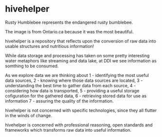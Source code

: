 # hivehelper
Rusty Humblebee represents the endangered rusty bumblebee.

The image is from Ontario.ca because it was the most beautiful. 

hivehelper is a repository that reflects upon the conversion of raw data into usable structures and nutritious information!

While data storage and processing has taken on some pretty interesting water metaphors like streaming and data lake, at DDI we see information as somthing to be consumed.  

As we explore data we are thinking about 
  1 - identifying the most useful data sources, 
  2 - knowing where those data sources are located, 
  3 - understanding the best time to gather data from each source, 
  4 - considering how data is transported,
  5 - providing a useful storage cofiguration for the gathered data, 
  6 - retrieving stored data for use as information
  7 - assuring the quality of the information.

hivehelper is not concerned with specific technologies, since they all flutter in the winds of change.

hivehelper is concerned with professional reasoning, open standards and frameworks which transforms raw data into useful information.
